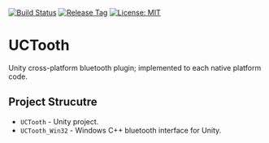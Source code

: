 [![Build Status](https://travis-ci.com/jcs090218/UCTooth.svg?branch=master)](https://travis-ci.com/jcs090218/UCTooth)
[![Release Tag](https://img.shields.io/github/tag/jcs090218/UCTooth.svg?label=release)](https://github.com/jcs090218/UCTooth/releases/latest)
[![License: MIT](https://img.shields.io/badge/License-MIT-yellow.svg)](https://opensource.org/licenses/MIT)

# UCTooth

Unity cross-platform bluetooth plugin; implemented to each native platform code.

## Project Strucutre

* `UCTooth` - Unity project.
* `UCTooth_Win32` - Windows C++ bluetooth interface for Unity.
